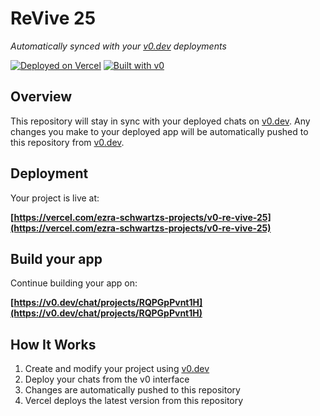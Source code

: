 # ReVive 25

*Automatically synced with your [v0.dev](https://v0.dev) deployments*

[![Deployed on Vercel](https://img.shields.io/badge/Deployed%20on-Vercel-black?style=for-the-badge&logo=vercel)](https://vercel.com/ezra-schwartzs-projects/v0-re-vive-25)
[![Built with v0](https://img.shields.io/badge/Built%20with-v0.dev-black?style=for-the-badge)](https://v0.dev/chat/projects/RQPGpPvnt1H)

## Overview

This repository will stay in sync with your deployed chats on [v0.dev](https://v0.dev).
Any changes you make to your deployed app will be automatically pushed to this repository from [v0.dev](https://v0.dev).

## Deployment

Your project is live at:

**[https://vercel.com/ezra-schwartzs-projects/v0-re-vive-25](https://vercel.com/ezra-schwartzs-projects/v0-re-vive-25)**

## Build your app

Continue building your app on:

**[https://v0.dev/chat/projects/RQPGpPvnt1H](https://v0.dev/chat/projects/RQPGpPvnt1H)**

## How It Works

1. Create and modify your project using [v0.dev](https://v0.dev)
2. Deploy your chats from the v0 interface
3. Changes are automatically pushed to this repository
4. Vercel deploys the latest version from this repository